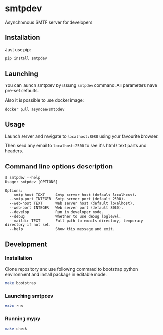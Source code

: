 # smtpdev

Asynchronous SMTP server for developers.

## Installation

Just use pip:

```bash
pip install smtpdev
```

## Launching

You can launch smtpdev by issuing `smtpdev` command. All parameters have pre-set defaults.

Also it is possible to use docker image:

```
docker pull asyncee/smtpdev
```

## Usage

Launch server and navigate to `localhost:8080` using your favourite browser.

Then send any email to `localhost:2500` to see it's html / text parts and headers.

## Command line options description

```
$ smtpdev --help
Usage: smtpdev [OPTIONS]

Options:
  --smtp-host TEXT     Smtp server host (default localhost).
  --smtp-port INTEGER  Smtp server port (default 2500).
  --web-host TEXT      Web server host (default localhost).
  --web-port INTEGER   Web server port (default 8080).
  --develop            Run in developer mode.
  --debug              Whether to use debug loglevel.
  --maildir TEXT       Full path to emails directory, temporary directory if not set.
  --help               Show this message and exit.
```

## Development

### Installation

Clone repository and use following command to bootstrap
python environment and install package in editable mode.

```bash
make bootstrap
```

### Launching smtpdev

```bash
make run
```

### Running mypy

```bash
make check
```
